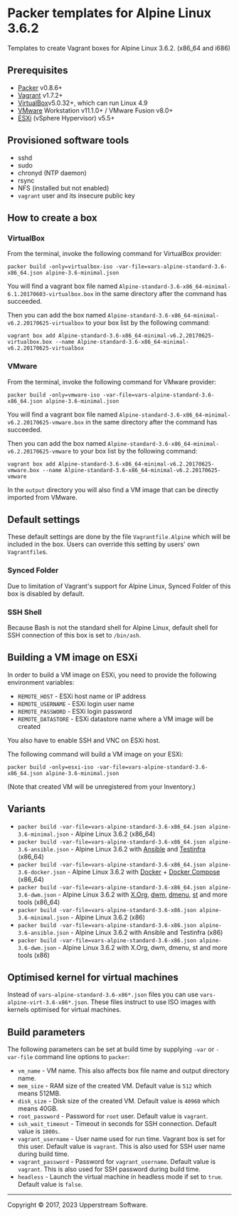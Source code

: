 # Packer templates for Alpine Linux 3.6.2

Templates to create Vagrant boxes for Alpine Linux 3.6.2. (x86_64 and i686)

## Prerequisites

* [Packer][] v0.8.6+
* [Vagrant][] v1.7.2+
* [VirtualBox][]v5.0.32+, which can run Linux 4.9
* [VMware][] Workstation v11.1.0+ / VMware Fusion v8.0+
* [ESXi][] (vSphere Hypervisor) v5.5+

[ESXi]: http://www.vmware.com/products/vsphere-hypervisor
        "Free VMware vSphere Hypervisor, Free Virtualization (ESXi)"
[Packer]: https://www.packer.io/ "Packer by HashiCorp"
[Vagrant]: https://www.vagrantup.com/ "Vagrant"
[VirtualBox]: https://www.virtualbox.org/ "Oracle VM VirtualBox"
[VMware]: http://www.vmware.com/ "VMware Virtualization for Desktop &amp; Server, Application, Public &amp; Hybrid Clouds"

## Provisioned software tools

* sshd
* sudo
* chronyd (NTP daemon)
* rsync
* NFS (installed but not enabled)
* `vagrant` user and its insecure public key

## How to create a box

### VirtualBox

From the terminal, invoke the following command for VirtualBox provider:

    packer build -only=virtualbox-iso -var-file=vars-alpine-standard-3.6-x86_64.json alpine-3.6-minimal.json

You will find a vagrant box file named `Alpine-standard-3.6-x86_64-minimal-6.1.20170603-virtualbox.box`
in the same directory after the command has succeeded.

Then you can add the box named `Alpine-standard-3.6-x86_64-minimal-v6.2.20170625-virtualbox` to your box list
by the following command:

    vagrant box add Alpine-standard-3.6-x86_64-minimal-v6.2.20170625-virtualbox.box --name Alpine-standard-3.6-x86_64-minimal-v6.2.20170625-virtualbox

### VMware

From the terminal, invoke the following command for VMware provider:

    packer build -only=vmware-iso -var-file=vars-alpine-standard-3.6-x86_64.json alpine-3.6-minimal.json

You will find a vagrant box file named `Alpine-standard-3.6-x86_64-minimal-v6.2.20170625-vmware.box`
in the same directory after the command has succeeded.

Then you can add the box named `Alpine-standard-3.6-x86_64-minimal-v6.2.20170625-vmware` to your box list
by the following command:

    vagrant box add Alpine-standard-3.6-x86_64-minimal-v6.2.20170625-vmware.box --name Alpine-standard-3.6-x86_64-minimal-v6.2.20170625-vmware

In the `output` directory you will also find a VM image that can be directly imported from VMware.

## Default settings

These default settings are done by the file `Vagrantfile.Alpine` which will be included in the box.
Users can override this setting by users' own `Vagrantfile`s.

### Synced Folder

Due to limitation of Vagrant's support for Alpine Linux, Synced Folder of this box is disabled by default.

### SSH Shell

Because Bash is not the standard shell for Alpine Linux, default shell for SSH connection of this box
is set to `/bin/ash`.

## Building a VM image on ESXi

In order to build a VM image on ESXi, you need to provide the following environment variables:

* `REMOTE_HOST` - ESXi host name or IP address
* `REMOTE_USERNAME` - ESXi login user name
* `REMOTE_PASSWORD` - ESXi login password
* `REMOTE_DATASTORE` - ESXi datastore name where a VM image will be created

You also have to enable SSH and VNC on ESXi host.

The following command will build a VM image on your ESXi:

    packer build -only=esxi-iso -var-file=vars-alpine-standard-3.6-x86_64.json alpine-3.6-minimal.json

(Note that created VM will be unregistered from your Inventory.)

## Variants

* `packer build -var-file=vars-alpine-standard-3.6-x86_64.json alpine-3.6-minimal.json` - Alpine Linux 3.6.2 (x86_64)
* `packer build -var-file=vars-alpine-standard-3.6-x86_64.json alpine-3.6-ansible.json` - Alpine Linux 3.6.2 with [Ansible] and [Testinfra] (x86_64)
* `packer build -var-file=vars-alpine-standard-3.6-x86_64.json alpine-3.6-docker.json` - Alpine Linux 3.6.2 with [Docker] + [Docker Compose] (x86_64)
* `packer build -var-file=vars-alpine-standard-3.6-x86_64.json alpine-3.6-dwm.json` - Alpine Linux 3.6.2 with [X.Org], [dwm], [dmenu], [st] and more tools (x86_64)
* `packer build -var-file=vars-alpine-standard-3.6-x86.json alpine-3.6-minimal.json` - Alpine Linux 3.6.2 (x86)
* `packer build -var-file=vars-alpine-standard-3.6-x86.json alpine-3.6-ansible.json` - Alpine Linux 3.6.2 with Ansible and Testinfra (x86)
* `packer build -var-file=vars-alpine-standard-3.6-x86.json alpine-3.6-dwm.json` - Alpine Linux 3.6.2 with X.Org, dwm, dmenu, st and more tools (x86)

[Ansible]: https://www.ansible.com/ "Ansible is Simple IT Automation"
[dmenu]: http://tools.suckless.org/dmenu/ "dmenu | suckless.org tools"
[Docker]: https://www.docker.com/ "Docker - Build, Ship and Run Any App, Anywhere"
[Docker Compose]: https://docs.docker.com/compose/ "Docker Compose - Docker Documentation"
[dwm]: http://dwm.suckless.org/ "suckless.org dwm - dynamic window manager"
[st]: http://st.suckless.org/ "suckless.org st - simple terminal"
[Testinfra]: https://testinfra.readthedocs.io/en/latest/ "Testinfra test your infrastructure &mdash; testinfra 1.5.5 documentation"
[X.Org]: https://www.x.org/wiki/ "X.Org"

## Optimised kernel for virtual machines

Instead of `vars-alpine-standard-3.6-x86*.json` files you can use `vars-alpine-virt-3.6-x86*.json`.
These files instruct to use ISO images with kernels optimised for virtual machines.

## Build parameters

The following parameters can be set at build time by supplying `-var` or `-var-file` command line options to `packer`:

* `vm_name` - VM name.  This also affects box file name and output directory name.
* `mem_size` - RAM size of the created VM.  Default value is `512` which means 512MB.
* `disk_size` - Disk size of the created VM.  Default value is `40960` which means 40GB.
* `root_password` - Password for `root` user.  Default value is `vagrant`.
* `ssh_wait_timeout` - Timeout in seconds for SSH connection.  Default value is `1800s`.
* `vagrant_username` - User name used for run time.  Vagrant box is set for this user.  Default value is `vagrant`.
  This is also used for SSH user name during build time.
* `vagrant_password` - Password for `vagrant_username`.  Default value is `vagrant`.
  This is also used for SSH password during build time.
* `headless` - Launch the virtual machine in headless mode if set to `true`.  Default value is `false`.

- - -

Copyright &copy; 2017, 2023 Upperstream Software.

